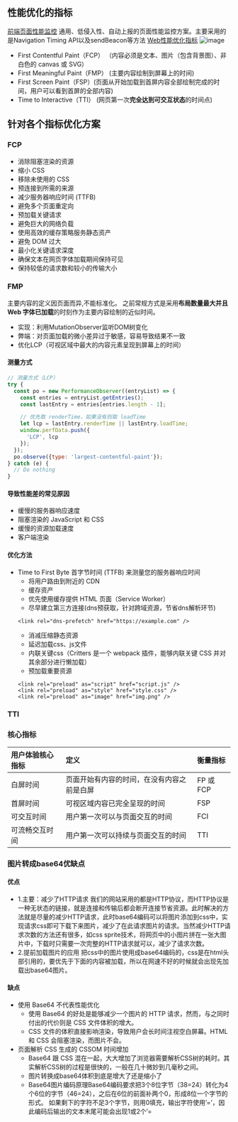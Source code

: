 ## 性能优化的指标
[前端页面性能监控](https://zhuanlan.zhihu.com/p/82981365)  通用、低侵入性、自动上报的页面性能监控方案。主要采用的是Navigation Timing API以及sendBeacon等方法
[Web性能优化指标](https://zhuanlan.zhihu.com/p/371207168)
![image](https://user-images.githubusercontent.com/11763399/156986383-15920a31-d662-4178-9c2f-0cfa389ca6cc.png)

- First Contentful Paint（FCP） （内容必须是文本、图片（包含背景图）、非白色的 canvas 或 SVG）
- First Meaningful Paint（FMP） (主要内容绘制到屏幕上的时间)
- First Screen Paint（FSP）(页面从开始加载到首屏内容全部绘制完成的时间，用户可以看到首屏的全部内容)
- Time to Interactive（TTI） (网页第一次**完全达到可交互状态**的时间点)
## 针对各个指标优化方案
### FCP
- 消除阻塞渲染的资源
- 缩小 CSS
- 移除未使用的 CSS
- 预连接到所需的来源
- 减少服务器响应时间 (TTFB)
- 避免多个页面重定向
- 预加载关键请求
- 避免巨大的网络负载
- 使用高效的缓存策略服务静态资产
- 避免 DOM 过大
- 最小化关键请求深度
- 确保文本在网页字体加载期间保持可见
- 保持较低的请求数和较小的传输大小

### FMP
主要内容的定义因页面而异,不能标准化。
之前常规方式是采用**布局数量最大并且 Web 字体已加载**的时刻作为主要内容绘制的近似时间。
- 实现：利用MutationObserver监听DOM树变化
- 弊端：对页面加载的微小差异过于敏感，容易导致结果不一致
- 优化LCP（可视区域中最大的内容元素呈现到屏幕上的时间）

#### 测量方式
```javascript
// 测量方式（LCP）
try {
  const po = new PerformanceObserver((entryList) => {
    const entries = entryList.getEntries();
    const lastEntry = entries[entries.length - 1];

    // 优先取 renderTime，如果没有则取 loadTime
    let lcp = lastEntry.renderTime || lastEntry.loadTime;
    window.perfData.push({
      'LCP', lcp
    });
  });
  po.observe({type: 'largest-contentful-paint'});
} catch (e) {
  // Do nothing 
}
```

#### 导致性能差的常见原因
- 缓慢的服务器响应速度
- 阻塞渲染的 JavaScript 和 CSS
- 缓慢的资源加载速度
- 客户端渲染

#### 优化方法
- Time to First Byte 首字节时间 (TTFB) 来测量您的服务器响应时间
  - 将用户路由到附近的 CDN
  - 缓存资产
  - 优先使用缓存提供 HTML 页面（Service Worker）
  - 尽早建立第三方连接(dns预获取，针对跨域资源，节省dns解析环节)
  ```
  <link rel="dns-prefetch" href="https://example.com" />
  ```
    - 消减压缩静态资源
    - 延迟加载css、js文件
    - 内联关键css（Critters 是一个 webpack 插件，能够内联关键 CSS 并对其余部分进行懒加载）
    - 预加载重要资源
    ```
    <link rel="preload" as="script" href="script.js" />
    <link rel="preload" as="style" href="style.css" />
    <link rel="preload" as="image" href="img.png" />
    ```

### TTI

### 核心指标
| 用户体验核心指标 | 定义 | 衡量指标 |
| :--- | :--- | :--- | 
| 白屏时间 | 页面开始有内容的时间，在没有内容之前是白屏 | FP 或 FCP |
| 首屏时间 | 可视区域内容已完全呈现的时间 | FSP | 
| 可交互时间 | 用户第一次可以与页面交互的时间 | FCI |
| 可流畅交互时间 | 用户第一次可以持续与页面交互的时间 | TTI |



### 图片转成base64优缺点
#### 优点
- 1.主要：减少了HTTP请求
我们的网站采用的都是HTTP协议，而HTTP协议是一种无状态的链接，就是连接和传输后都会断开连接节省资源。此时解决的方法就是尽量的减少HTTP请求，此时base64编码可以将图片添加到css中，实现请求css即可下载下来图片，减少了在此请求图片的请求。当然减少HTTP请求次数的方法还有很多，如css sprite技术，将网页中的小图片拼在一张大图片中，下载时只需要一次完整的HTTP请求就可以，减少了请求次数。
- 2.提前加载图片的应用
把css中的图片使用成base64编码的，css是在html头部引用的，要优先于下面的内容被加载，所以在网速不好的时候就会出现先加载出base64图片。
#### 缺点
- 使用 Base64 不代表性能优化
  - 使用 Base64 的好处是能够减少一个图片的 HTTP 请求，然而，与之同时付出的代价则是 CSS 文件体积的增大。
  - CSS 文件的体积直接影响渲染，导致用户会长时间注视空白屏幕。HTML 和 CSS 会阻塞渲染，而图片不会。
- 页面解析 CSS 生成的 CSSOM 时间增加
  - Base64 跟 CSS 混在一起，大大增加了浏览器需要解析CSS树的耗时。其实解析CSS树的过程是很快的，一般在几十微妙到几毫秒之间。
  - 图片转换成base64体积到底是增大了还是缩小了
  - Base64图片编码原理Base64编码要求把3个8位字节（38=24）转化为4个6位的字节（46=24），之后在6位的前面补两个0，形成8位一个字节的形式。 如果剩下的字符不足3个字节，则用0填充，输出字符使用’=’，因此编码后输出的文本末尾可能会出现1或2个’=
